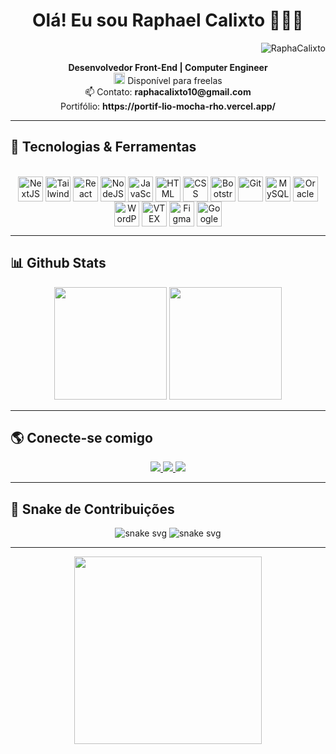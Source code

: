 <h1 align="center">
  Olá! Eu sou <strong>Raphael Calixto</strong> 👨🏻‍💻
</h1>

<p align="right">
  <img src="https://komarev.com/ghpvc/?username=RaphaCalixto&label=Profile%20views&color=0e75b6&style=flat" alt="RaphaCalixto" />
</p>

<p align="center">
  <strong>Desenvolvedor Front-End | Computer Engineer</strong> <br/>
  <img src="https://cdn.discordapp.com/attachments/783855679957106699/1072288426319171635/104-1049036_handshake-png-icon-free-clipart.png" width="18px"> Disponível para freelas <br/>
  📫 Contato: <strong>raphacalixto10@gmail.com</strong>
  <br>
   Portifólio: <strong>https://portif-lio-mocha-rho.vercel.app/</strong>
</p>

---

## 🚀 Tecnologias & Ferramentas

<div align="center" style="display: inline_block"><br>
  <img align="center" alt="NextJS" height="40" width="40" src="https://cdn.jsdelivr.net/gh/devicons/devicon/icons/nextjs/nextjs-original.svg">
  <img align="center" alt="TailwindCSS" height="40" width="40" src="https://www.vectorlogo.zone/logos/tailwindcss/tailwindcss-icon.svg">
  <img align="center" alt="React" height="40" width="40" src="https://cdn.jsdelivr.net/gh/devicons/devicon/icons/react/react-original.svg">
  <img align="center" alt="NodeJS" height="40" width="40" src="https://cdn.jsdelivr.net/gh/devicons/devicon/icons/nodejs/nodejs-original.svg">
  <img align="center" alt="JavaScript" height="40" width="40" src="https://cdn.jsdelivr.net/gh/devicons/devicon/icons/javascript/javascript-plain.svg">
  <img align="center" alt="HTML" height="40" width="40" src="https://cdn.jsdelivr.net/gh/devicons/devicon/icons/html5/html5-plain-wordmark.svg">
  <img align="center" alt="CSS" height="40" width="40" src="https://cdn.jsdelivr.net/gh/devicons/devicon/icons/css3/css3-plain-wordmark.svg">
  <img align="center" alt="Bootstrap" height="40" width="40" src="https://cdn.jsdelivr.net/gh/devicons/devicon/icons/bootstrap/bootstrap-plain-wordmark.svg">
  <img align="center" alt="Git" height="40" width="40" src="https://cdn.jsdelivr.net/gh/devicons/devicon/icons/git/git-original.svg">
  <img align="center" alt="MySQL" height="40" width="40" src="https://cdn.jsdelivr.net/gh/devicons/devicon/icons/mysql/mysql-original.svg">
  <img align="center" alt="Oracle" height="40" width="40" src="https://cdn.jsdelivr.net/gh/devicons/devicon/icons/oracle/oracle-original.svg">
  <img align="center" alt="WordPress" height="40" width="40" src="https://cdn.jsdelivr.net/gh/devicons/devicon/icons/wordpress/wordpress-plain.svg">
  <img align="center" alt="VTEX" height="40" width="40" src="https://www.vectorlogo.zone/logos/vtex/vtex-icon.svg">
  <img align="center" alt="Figma" height="40" width="40" src="https://cdn.jsdelivr.net/gh/devicons/devicon/icons/figma/figma-original.svg">
  <img align="center" alt="Google Ads" height="40" width="40" src="https://www.vectorlogo.zone/logos/google_ads/google_ads-icon.svg">
</div>

---

## 📊 Github Stats

<div align="center">
  <img height="180em" src="https://github-readme-stats.vercel.app/api?username=RaphaCalixto&show_icons=true&theme=radical&include_all_commits=true&count_private=true&cache_seconds=1800"/>
  <img height="180em" src="https://github-readme-stats.vercel.app/api/top-langs/?username=RaphaCalixto&layout=compact&langs_count=7&theme=radical&count_private=true&cache_seconds=1800"/>
</div>

---

## 🌎 Conecte-se comigo

<div align="center">
  <a href="https://www.instagram.com/rapha_calixto/" target="_blank">
    <img src="https://img.shields.io/badge/-Instagram-%23E4405F?style=for-the-badge&logo=instagram&logoColor=white">
  </a>
  <a href="mailto:raphacalixto10@gmail.com" target="_blank">
    <img src="https://img.shields.io/badge/-Gmail-%23333?style=for-the-badge&logo=gmail&logoColor=white">
  </a>
  <a href="https://www.linkedin.com/in/raphael-roberto-calixto-10a204234/" target="_blank">
    <img src="https://img.shields.io/badge/-LinkedIn-%230077B5?style=for-the-badge&logo=linkedin&logoColor=white">
  </a>
</div>

---

## 🐍 Snake de Contribuições

<div align="center">

![snake svg](https://raw.githubusercontent.com/RaphaCalixto/RaphaCalixto/output/snake.svg#gh-light-mode-only)
![snake svg](https://raw.githubusercontent.com/RaphaCalixto/RaphaCalixto/output/snake-dark.svg#gh-dark-mode-only)

</div>

---

<div align="center">
  <img src="https://media.tenor.com/EJ1C6RDW3YoAAAAM/kakashi-bye-bye-anime.gif" width="300"/>
</div>

